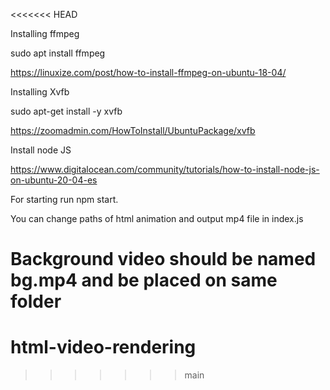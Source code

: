 <<<<<<< HEAD


Installing ffmpeg

sudo apt install ffmpeg

https://linuxize.com/post/how-to-install-ffmpeg-on-ubuntu-18-04/


Installing Xvfb

sudo apt-get install -y xvfb


https://zoomadmin.com/HowToInstall/UbuntuPackage/xvfb



Install node JS

https://www.digitalocean.com/community/tutorials/how-to-install-node-js-on-ubuntu-20-04-es

For starting run npm start.

You can change paths of html animation and output mp4 file in index.js

Background video should be named bg.mp4 and be placed on same folder
=======
# html-video-rendering
>>>>>>> main
